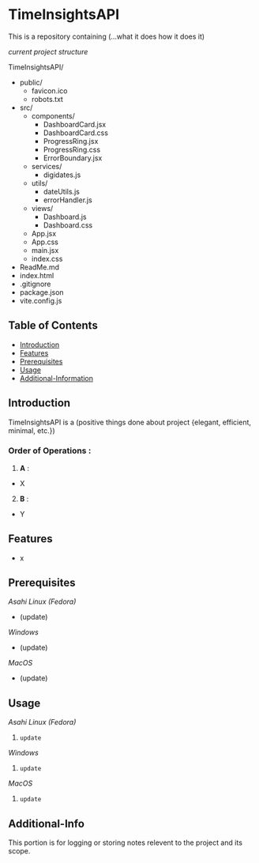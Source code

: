 # TimeInsightsAPI

This is a repository containing (...what it does how it does it)

_current project structure_  

TimeInsightsAPI/
 - public/
    - favicon.ico
    - robots.txt
 - src/
    - components/
        - DashboardCard.jsx
        - DashboardCard.css
        - ProgressRing.jsx
        - ProgressRing.css
        - ErrorBoundary.jsx
    - services/
        - digidates.js
    - utils/
        - dateUtils.js
        - errorHandler.js
    - views/
        - Dashboard.js
        - Dashboard.css
    - App.jsx
    - App.css
    - main.jsx
    - index.css
 - ReadMe.md
 - index.html
 - .gitignore
 - package.json
 - vite.config.js 

## Table of Contents
- [Introduction](#introduction)
- [Features](#features)
- [Prerequisites](#prerequisites)
- [Usage](#usage)
- [Additional-Information](#Additional-Info)

## Introduction

TimeInsightsAPI is a (positive things done about project {elegant, efficient, minimal, etc.})

### Order of Operations :  

1. **A** : 
- X

2. **B** : 
- Y

## Features

- x

## Prerequisites

_Asahi Linux (Fedora)_
- (update)

_Windows_
- (update)

_MacOS_
- (update)

## Usage 

_Asahi Linux (Fedora)_
1. `update`

_Windows_
1. `update`

_MacOS_
1. `update`

## Additional-Info

This portion is for logging or storing notes relevent to the project and its scope.
